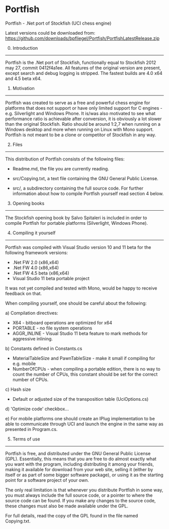 Portfish
========

Portfish - .Net port of Stockfish (UCI chess engine)

Latest versions could be downloaded from: https://github.com/downloads/bpfliegel/Portfish/PortfishLatestRelease.zip

0. Introduction
---------------

Portfish is the .Net port of Stockfish, functionally equal to Stockfish 2012 may 27, commit 0412f4a1ee.
All features of the original version are present, except search and debug logging is stripped.
The fastest builds are 4.0 x64 and 4.5 beta x64.


1. Motivation
---------------

Portfish was created to serve as a free and powerful chess engine for platforms that does not support
or have only limited support for C engines - e.g. Silverlight and Windows Phone.
It is/was also motivated to see what performance ratio is achievable after conversion, it is obviously
a lot slower than the original Stockfish. Ratio should be around 1:2,7 when running on a Windows desktop
and more when running on Linux with Mono support.
Portfish is not meant to be a clone or competitor of Stockfish in any way.


2. Files
--------

This distribution of Portfish consists of the following files:

  * Readme.md, the file you are currently reading.

  * src/Copying.txt, a text file containing the GNU General Public
    License.

  * src/, a subdirectory containing the full source code.
    For further information about how to compile Portfish yourself
    read section 4 below.


3. Opening books
----------------

The Stockfish opening book by Salvo Spitaleri is included in order to compile
Portfish for portable platforms (Silverlight, Windows Phone).


4. Compiling it yourself
------------------------

Portfish was compiled with Visual Studio version 10 and 11 beta for the following framework versions:
- .Net FW 2.0 (x86,x64)
- .Net FW 4.0 (x86,x64)
- .Net FW 4.5 beta (x86,x64)
- Visual Studio 11 beta portable project

It was not yet compiled and tested with Mono, would be happy to receive feedback on that.

When compiling yourself, one should be careful about the following:

a) Compilation directives:
- X64 - bitboard operations are optimized for x64
- PORTABLE - no file system operations
- AGGR_INLINE - Visual Studio 11 beta feature to mark methods for aggressive inlining.

b) Constants defined in Constants.cs
- MaterialTableSize and PawnTableSize - make it small if compiling for e.g. mobile
- NumberOfCPUs - when compiling a portable edition, there is no way to count the number of CPUs,
this constant should be set for the correct number of CPUs.

c) Hash size
- Default or adjusted size of the transposition table (UciOptions.cs)

d) 'Optimize code' checkbox...

e) For mobile platforms one should create an IPlug implementation to be able
to communicate through UCI and launch the engine in the same way as presented
in Program.cs.


5. Terms of use
---------------

Portfish is free, and distributed under the GNU General Public License
(GPL). Essentially, this means that you are free to do almost exactly
what you want with the program, including distributing it among your
friends, making it available for download from your web site, selling
it (either by itself or as part of some bigger software package), or
using it as the starting point for a software project of your own.

The only real limitation is that whenever you distribute Portfish in
some way, you must always include the full source code, or a pointer
to where the source code can be found. If you make any changes to the
source code, these changes must also be made available under the GPL.

For full details, read the copy of the GPL found in the file named
Copying.txt.